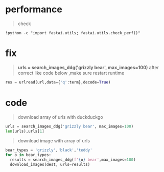 # performance
> check
```
!python -c "import fastai.utils; fastai.utils.check_perf()"
```
# fix
> **urls = search_images_ddg('grizzly bear', max_images=100)**
> after correct like code below ,make sure restart runtime
```python
res = urlread(url,data={'q':term},decode=True)
```
# code
> download array of urls with duckduckgo
```python
urls = search_images_ddg('grizzly bear', max_images=100)
len(urls),urls[1]
```
> download image with array of urls 
```python
bear_types = 'grizzly','black','teddy'
for o in bear_types:
  results = search_images_ddg(f'{o} bear',max_images=100)
  download_images(dest, urls=results)
```
